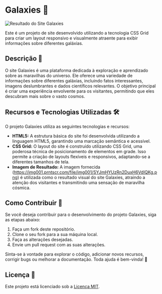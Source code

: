 # Galaxies 🌌

![Resultado do Site Galaxies](https://img001.prntscr.com/file/img001/SYJmHYUzRn2DuxH6VdIQKg.png)

Este é um projeto de site desenvolvido utilizando a tecnologia CSS Grid para criar um layout responsivo e visualmente atraente para exibir informações sobre diferentes galáxias.

## Descrição 📝

O site Galaxies é uma plataforma dedicada à exploração e aprendizado sobre as maravilhas do universo. Ele oferece uma variedade de informações sobre diferentes galáxias, incluindo fatos interessantes, imagens deslumbrantes e dados científicos relevantes. O objetivo principal é criar uma experiência envolvente para os visitantes, permitindo que eles descubram mais sobre o vasto cosmos.

## Recursos e Tecnologias Utilizadas 🛠️

O projeto Galaxies utiliza as seguintes tecnologias e recursos:

- **HTML5:** A estrutura básica do site foi desenvolvida utilizando a linguagem HTML5, garantindo uma marcação semântica e acessível.
- **CSS Grid:** O layout do site é construído utilizando CSS Grid, uma poderosa técnica de posicionamento de elementos em grade. Isso permite a criação de layouts flexíveis e responsivos, adaptando-se a diferentes tamanhos de tela.
- **Imagem de Resultado:** A imagem fornecida (https://img001.prntscr.com/file/img001/SYJmHYUzRn2DuxH6VdIQKg.png) é utilizada como o resultado visual do site Galaxies, atraindo a atenção dos visitantes e transmitindo uma sensação de maravilha cósmica.

## Como Contribuir 🤝

Se você deseja contribuir para o desenvolvimento do projeto Galaxies, siga as etapas abaixo:

1. Faça um fork deste repositório.
2. Clone o seu fork para a sua máquina local.
3. Faça as alterações desejadas.
4. Envie um pull request com as suas alterações.

Sinta-se à vontade para explorar o código, adicionar novos recursos, corrigir bugs ou melhorar a documentação. Toda ajuda é bem-vinda! 🚀

## Licença 📜

Este projeto está licenciado sob a [Licença MIT](LICENSE).
